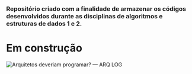 ###  Repositório criado com a finalidade de armazenar os códigos desenvolvidos durante as disciplinas de algoritmos e estruturas de dados 1 e 2.


# Em construção

![Arquitetos deveriam programar? — ARQ LOG](https://images.squarespace-cdn.com/content/v1/5a45b451ace86499581d0626/1549238424928-TD3W8TSQO5GGFVNODBF2/CACHORRO_PROGRAMADOR.jpg?format=1000w)
